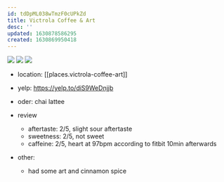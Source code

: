 ```yaml
---
id: tdDpML038wTmzF0cUPkZd
title: Victrola Coffee & Art
desc: ''
updated: 1630878586295
created: 1630869950418
---
```


![](https://kevinslin-images.s3.us-west-2.amazonaws.com/images/IMG_4030.jpg)
![](https://kevinslin-images.s3.us-west-2.amazonaws.com/images/IMG_4031.jpg)
![](https://kevinslin-images.s3.us-west-2.amazonaws.com/images/IMG_4029.jpg)


- location: [[places.victrola-coffee-art]]
- yelp: https://yelp.to/diS9WeDnjjb
- oder: chai lattee

- review
  - aftertaste: 2/5, slight sour aftertaste
  - sweetness: 2/5, not sweet
  - caffeine: 2/5, heart at 97bpm according to fitbit 10min afterwards
- other:
  - had some art and cinnamon spice
